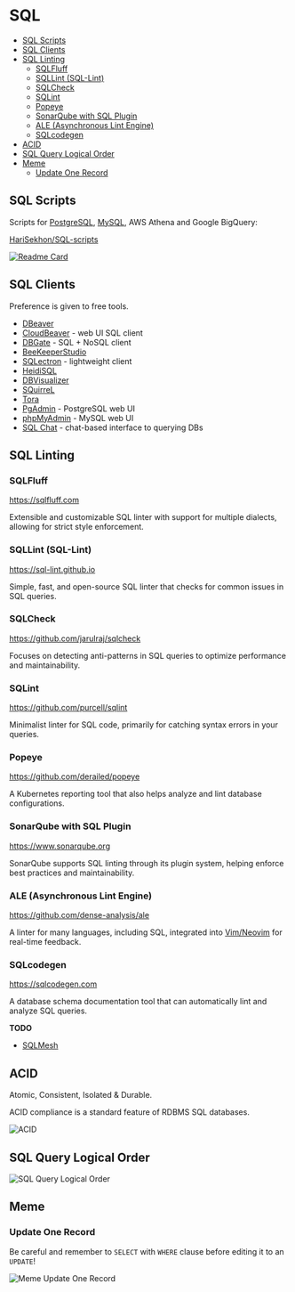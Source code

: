 # SQL

<!-- INDEX_START -->

- [SQL Scripts](#sql-scripts)
- [SQL Clients](#sql-clients)
- [SQL Linting](#sql-linting)
  - [SQLFluff](#sqlfluff)
  - [SQLLint (SQL-Lint)](#sqllint-sql-lint)
  - [SQLCheck](#sqlcheck)
  - [SQLint](#sqlint)
  - [Popeye](#popeye)
  - [SonarQube with SQL Plugin](#sonarqube-with-sql-plugin)
  - [ALE (Asynchronous Lint Engine)](#ale-asynchronous-lint-engine)
  - [SQLcodegen](#sqlcodegen)
- [ACID](#acid)
- [SQL Query Logical Order](#sql-query-logical-order)
- [Meme](#meme)
  - [Update One Record](#update-one-record)

<!-- INDEX_END -->

## SQL Scripts

Scripts for [PostgreSQL](postgres.md), [MySQL](mysql.md), AWS Athena and Google BigQuery:

[HariSekhon/SQL-scripts](https://github.com/HariSekhon/SQL-scripts)

[![Readme Card](https://github-readme-stats.vercel.app/api/pin/?username=HariSekhon&repo=SQL-scripts&theme=ambient_gradient&description_lines_count=3)](https://github.com/HariSekhon/SQL-scripts)

## SQL Clients

Preference is given to free tools.

- [DBeaver](https://dbeaver.io/)
- [CloudBeaver](cloudbeaver.md) - web UI SQL client
- [DBGate](https://dbgate.org/) - SQL + NoSQL client
- [BeeKeeperStudio](https://www.beekeeperstudio.io/)
- [SQLectron](https://github.com/sqlectron/sqlectron-gui) - lightweight client
- [HeidiSQL](https://www.heidisql.com/)
- [DBVisualizer](https://www.dbvis.com/)
- [SQuirreL](https://squirrel-sql.sourceforge.io/)
- [Tora](https://github.com/tora-tool/tora/wiki)
- [PgAdmin](https://www.pgadmin.org/) - PostgreSQL web UI
- [phpMyAdmin](https://www.phpmyadmin.net/) - MySQL web UI
- [SQL Chat](https://github.com/sqlchat/sqlchat) - chat-based interface to querying DBs

## SQL Linting

### SQLFluff

<https://sqlfluff.com>

Extensible and customizable SQL linter with support for multiple dialects, allowing for strict style enforcement.

### SQLLint (SQL-Lint)

<https://sql-lint.github.io>

Simple, fast, and open-source SQL linter that checks for common issues in SQL queries.

### SQLCheck

<https://github.com/jarulraj/sqlcheck>

Focuses on detecting anti-patterns in SQL queries to optimize performance and maintainability.

### SQLint

<https://github.com/purcell/sqlint>

Minimalist linter for SQL code, primarily for catching syntax errors in your queries.

### Popeye

<https://github.com/derailed/popeye>

A Kubernetes reporting tool that also helps analyze and lint database configurations.

### SonarQube with SQL Plugin

<https://www.sonarqube.org>

SonarQube supports SQL linting through its plugin system, helping enforce best practices and maintainability.

### ALE (Asynchronous Lint Engine)

<https://github.com/dense-analysis/ale>

A linter for many languages, including SQL, integrated into [Vim/Neovim](vim.md) for real-time feedback.

### SQLcodegen

<https://sqlcodegen.com>

A database schema documentation tool that can automatically lint and analyze SQL queries.

**TODO**

- [SQLMesh](https://sqlmesh.com/)

## ACID

Atomic, Consistent, Isolated & Durable.

ACID compliance is a standard feature of RDBMS SQL databases.

![ACID](images/acid.gif)

<!-- error accessing this now, try to find original and import it instead
## SQL Joins

![](https://media.licdn.com/dms/image/D5622AQGSP8OYFxOSaA/feedshare-shrink_2048_1536/0/1718097295510?e=1721865600&v=beta&t=Z2JCgUx04L5isIdQ1b7xb9_jywoUAKPn5G6Uwhbzg1E)
-->

## SQL Query Logical Order

![SQL Query Logical Order](images/sql_query_logical_order.gif)

## Meme

### Update One Record

Be careful and remember to `SELECT` with `WHERE` clause before editing it to an `UPDATE`!

![Meme Update One Record](images/sql_update_command_fix_one_record.jpeg)
